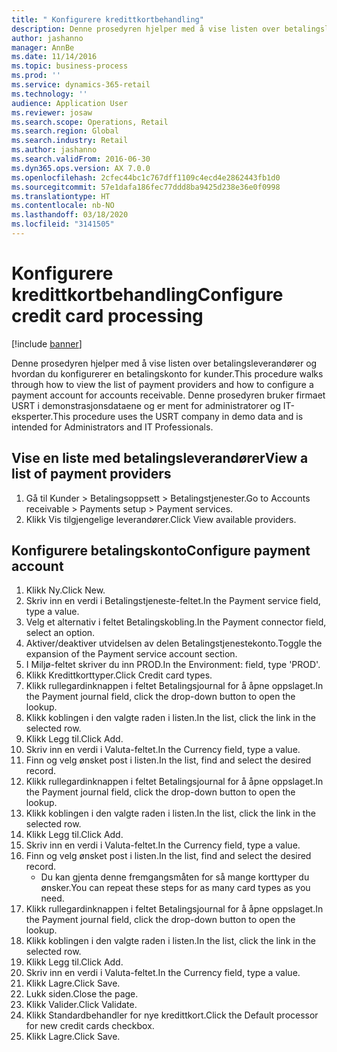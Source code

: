 ```yaml
---
title: " Konfigurere kredittkortbehandling"
description: Denne prosedyren hjelper med å vise listen over betalingsleverandører og hvordan du konfigurerer en betalingskonto for kunder.
author: jashanno
manager: AnnBe
ms.date: 11/14/2016
ms.topic: business-process
ms.prod: ''
ms.service: dynamics-365-retail
ms.technology: ''
audience: Application User
ms.reviewer: josaw
ms.search.scope: Operations, Retail
ms.search.region: Global
ms.search.industry: Retail
ms.author: jashanno
ms.search.validFrom: 2016-06-30
ms.dyn365.ops.version: AX 7.0.0
ms.openlocfilehash: 2cfec44bc1c767dff1109c4ecd4e2862443fb1d0
ms.sourcegitcommit: 57e1dafa186fec77ddd8ba9425d238e36e0f0998
ms.translationtype: HT
ms.contentlocale: nb-NO
ms.lasthandoff: 03/18/2020
ms.locfileid: "3141505"
---
```

# <a name="configure-credit-card-processing"></a><span data-ttu-id="4da5b-103"> Konfigurere kredittkortbehandling</span><span class="sxs-lookup"><span data-stu-id="4da5b-103">Configure credit card processing</span></span>

[!include [banner](../includes/banner.md)]

<span data-ttu-id="4da5b-104">Denne prosedyren hjelper med å vise listen over betalingsleverandører og hvordan du konfigurerer en betalingskonto for kunder.</span><span class="sxs-lookup"><span data-stu-id="4da5b-104">This procedure walks through how to view the list of payment providers and how to configure a payment account for accounts receivable.</span></span> <span data-ttu-id="4da5b-105">Denne prosedyren bruker firmaet USRT i demonstrasjonsdataene og er ment for administratorer og IT-eksperter.</span><span class="sxs-lookup"><span data-stu-id="4da5b-105">This procedure uses the USRT company in demo data and is intended for Administrators and IT Professionals.</span></span>


## <a name="view-a-list-of-payment-providers"></a><span data-ttu-id="4da5b-106">Vise en liste med betalingsleverandører</span><span class="sxs-lookup"><span data-stu-id="4da5b-106">View a list of payment providers</span></span>
1. <span data-ttu-id="4da5b-107">Gå til Kunder > Betalingsoppsett > Betalingstjenester.</span><span class="sxs-lookup"><span data-stu-id="4da5b-107">Go to Accounts receivable > Payments setup > Payment services.</span></span>
2. <span data-ttu-id="4da5b-108">Klikk Vis tilgjengelige leverandører.</span><span class="sxs-lookup"><span data-stu-id="4da5b-108">Click View available providers.</span></span>

## <a name="configure-payment-account"></a><span data-ttu-id="4da5b-109">Konfigurere betalingskonto</span><span class="sxs-lookup"><span data-stu-id="4da5b-109">Configure payment account</span></span>
1. <span data-ttu-id="4da5b-110">Klikk Ny.</span><span class="sxs-lookup"><span data-stu-id="4da5b-110">Click New.</span></span>
2. <span data-ttu-id="4da5b-111">Skriv inn en verdi i Betalingstjeneste-feltet.</span><span class="sxs-lookup"><span data-stu-id="4da5b-111">In the Payment service field, type a value.</span></span>
3. <span data-ttu-id="4da5b-112">Velg et alternativ i feltet Betalingskobling.</span><span class="sxs-lookup"><span data-stu-id="4da5b-112">In the Payment connector field, select an option.</span></span>
4. <span data-ttu-id="4da5b-113">Aktiver/deaktiver utvidelsen av delen Betalingstjenestekonto.</span><span class="sxs-lookup"><span data-stu-id="4da5b-113">Toggle the expansion of the Payment service account section.</span></span>
5. <span data-ttu-id="4da5b-114">I Miljø-feltet skriver du inn PROD.</span><span class="sxs-lookup"><span data-stu-id="4da5b-114">In the Environment: field, type 'PROD'.</span></span>
6. <span data-ttu-id="4da5b-115">Klikk Kredittkorttyper.</span><span class="sxs-lookup"><span data-stu-id="4da5b-115">Click Credit card types.</span></span>
7. <span data-ttu-id="4da5b-116">Klikk rullegardinknappen i feltet Betalingsjournal for å åpne oppslaget.</span><span class="sxs-lookup"><span data-stu-id="4da5b-116">In the Payment journal field, click the drop-down button to open the lookup.</span></span>
8. <span data-ttu-id="4da5b-117">Klikk koblingen i den valgte raden i listen.</span><span class="sxs-lookup"><span data-stu-id="4da5b-117">In the list, click the link in the selected row.</span></span>
9. <span data-ttu-id="4da5b-118">Klikk Legg til.</span><span class="sxs-lookup"><span data-stu-id="4da5b-118">Click Add.</span></span>
10. <span data-ttu-id="4da5b-119">Skriv inn en verdi i Valuta-feltet.</span><span class="sxs-lookup"><span data-stu-id="4da5b-119">In the Currency field, type a value.</span></span>
11. <span data-ttu-id="4da5b-120">Finn og velg ønsket post i listen.</span><span class="sxs-lookup"><span data-stu-id="4da5b-120">In the list, find and select the desired record.</span></span>
12. <span data-ttu-id="4da5b-121">Klikk rullegardinknappen i feltet Betalingsjournal for å åpne oppslaget.</span><span class="sxs-lookup"><span data-stu-id="4da5b-121">In the Payment journal field, click the drop-down button to open the lookup.</span></span>
13. <span data-ttu-id="4da5b-122">Klikk koblingen i den valgte raden i listen.</span><span class="sxs-lookup"><span data-stu-id="4da5b-122">In the list, click the link in the selected row.</span></span>
14. <span data-ttu-id="4da5b-123">Klikk Legg til.</span><span class="sxs-lookup"><span data-stu-id="4da5b-123">Click Add.</span></span>
15. <span data-ttu-id="4da5b-124">Skriv inn en verdi i Valuta-feltet.</span><span class="sxs-lookup"><span data-stu-id="4da5b-124">In the Currency field, type a value.</span></span>
16. <span data-ttu-id="4da5b-125">Finn og velg ønsket post i listen.</span><span class="sxs-lookup"><span data-stu-id="4da5b-125">In the list, find and select the desired record.</span></span>
    * <span data-ttu-id="4da5b-126">Du kan gjenta denne fremgangsmåten for så mange korttyper du ønsker.</span><span class="sxs-lookup"><span data-stu-id="4da5b-126">You can repeat these steps for as many card types as you need.</span></span>  
17. <span data-ttu-id="4da5b-127">Klikk rullegardinknappen i feltet Betalingsjournal for å åpne oppslaget.</span><span class="sxs-lookup"><span data-stu-id="4da5b-127">In the Payment journal field, click the drop-down button to open the lookup.</span></span>
18. <span data-ttu-id="4da5b-128">Klikk koblingen i den valgte raden i listen.</span><span class="sxs-lookup"><span data-stu-id="4da5b-128">In the list, click the link in the selected row.</span></span>
19. <span data-ttu-id="4da5b-129">Klikk Legg til.</span><span class="sxs-lookup"><span data-stu-id="4da5b-129">Click Add.</span></span>
20. <span data-ttu-id="4da5b-130">Skriv inn en verdi i Valuta-feltet.</span><span class="sxs-lookup"><span data-stu-id="4da5b-130">In the Currency field, type a value.</span></span>
21. <span data-ttu-id="4da5b-131">Klikk Lagre.</span><span class="sxs-lookup"><span data-stu-id="4da5b-131">Click Save.</span></span>
22. <span data-ttu-id="4da5b-132">Lukk siden.</span><span class="sxs-lookup"><span data-stu-id="4da5b-132">Close the page.</span></span>
23. <span data-ttu-id="4da5b-133">Klikk Valider.</span><span class="sxs-lookup"><span data-stu-id="4da5b-133">Click Validate.</span></span>
24. <span data-ttu-id="4da5b-134">Klikk Standardbehandler for nye kredittkort.</span><span class="sxs-lookup"><span data-stu-id="4da5b-134">Click the Default processor for new credit cards checkbox.</span></span>
25. <span data-ttu-id="4da5b-135">Klikk Lagre.</span><span class="sxs-lookup"><span data-stu-id="4da5b-135">Click Save.</span></span>

